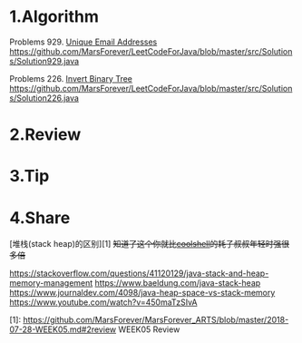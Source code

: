 
# 1.Algorithm

Problems 929. [Unique Email Addresses](https://leetcode.com/problems/unique-email-addresses/)
https://github.com/MarsForever/LeetCodeForJava/blob/master/src/Solutions/Solution929.java

Problems 226. [Invert Binary Tree](hhttps://leetcode.com/problems/invert-binary-tree/)
https://github.com/MarsForever/LeetCodeForJava/blob/master/src/Solutions/Solution226.java


# 2.Review


# 3.Tip


# 4.Share
[堆栈(stack heap)的区别][1] ~~知道了这个你就比[coolshell](https://coolshell.cn/)的耗子叔叔年轻时强很多倍~~  

https://stackoverflow.com/questions/41120129/java-stack-and-heap-memory-management
https://www.baeldung.com/java-stack-heap
https://www.journaldev.com/4098/java-heap-space-vs-stack-memory
https://www.youtube.com/watch?v=450maTzSIvA


[1]: https://github.com/MarsForever/MarsForever_ARTS/blob/master/2018-07-28-WEEK05.md#2review WEEK05 Review